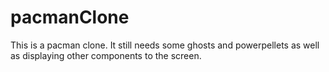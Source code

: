 # pacmanClone

This is a pacman clone. It still needs some ghosts and powerpellets as well as displaying other components to the screen.
